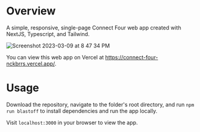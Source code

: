 # Overview

A simple, responsive, single-page Connect Four web app created with NextJS, Typescript, and Tailwind.

![Screenshot 2023-03-09 at 8 47 34 PM](https://user-images.githubusercontent.com/22487838/224202253-d584c92b-3735-4628-b296-04b7ec6a8d02.png)

You can view this web app on Vercel at https://connect-four-nckbrrs.vercel.app/.

# Usage

Download the repository, navigate to the folder's root directory, and run `npm run blastoff` to install dependencies and run the app locally.

Visit `localhost:3000` in your browser to view the app.

